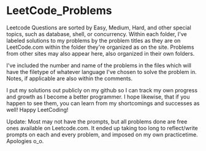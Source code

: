 # LeetCode_Problems

Leetcode Questions are sorted by Easy, Medium, Hard, and other special topics, such as database, shell, or concurrency. Within each folder, I've labeled solutions to my problems by the problem titles as they are on LeetCode.com within the folder they're organized as on the site. Problems from other sites may also appear here, also organized in their own folders.

I've included the number and name of the problems in the files which will have the filetype of whatever language I've chosen to solve the problem in. Notes, if applicable are also within the comments.

I put my solutions out publicly on my github so I can track my own progress and growth as I become a better programmer. I hope likewise, that if you happen to see them, you can learn from my shortcomings and successes as well! Happy LeetCoding!

Update: Most may not have the prompts, but all problems done are free ones available on Leetcode.com. It ended up taking too long to reflect/write prompts on each and every problem, and imposed on my own practicetime. Apologies o_o.
